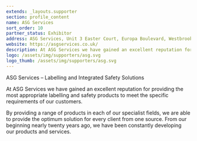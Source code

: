 ```yaml
---
extends: _layouts.supporter
section: profile_content
name: ASG Services
sort_order: 10
partner_status: Exhibitor
address: ASG Services, Unit 3 Easter Court, Europa Boulevard, Westbrook, Warrington, Cheshire, WA5 7ZB
website: https://asgservices.co.uk/
description: At ASG Services we have gained an excellent reputation for providing the most appropriate labelling and safety products to meet the specific requirements of our customers.
logo: /assets/img/supporters/asg.svg
logo_thumb: /assets/img/supporters/asg.svg
---
```


ASG Services – Labelling and Integrated Safety Solutions

At ASG Services we have gained an excellent reputation for providing the most appropriate labelling and safety products to meet the specific requirements of our customers.

By providing a range of products in each of our specialist fields, we are able to provide the optimum solution for every client from one source. From our beginning nearly twenty years ago, we have been constantly developing our products and services.
